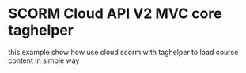# SCORM Cloud API V2  MVC core taghelper

this example show how use cloud scorm  with taghelper to load course content in simple way 
